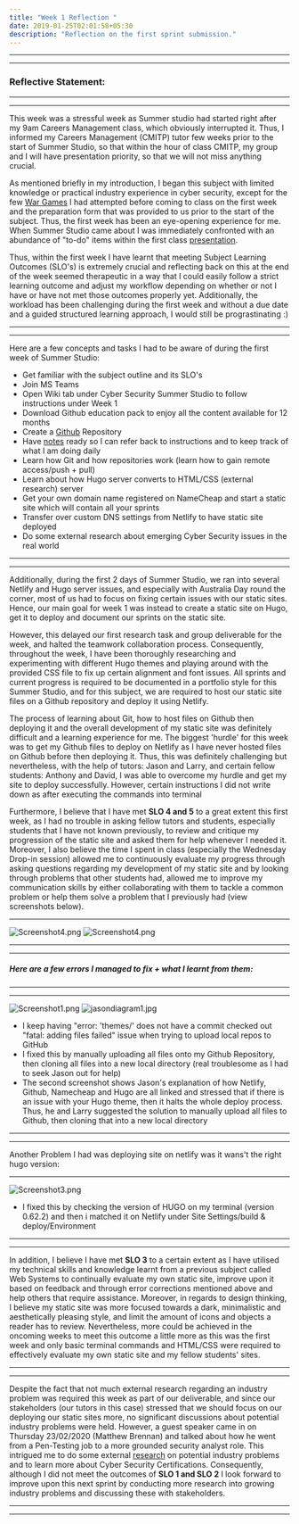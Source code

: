 ```yaml
---
title: "Week 1 Reflection "
date: 2019-01-25T02:01:58+05:30
description: "Reflection on the first sprint submission."
---
```

***
***
### Reflective Statement:
***
***
This week was a stressful week as Summer studio had started right after my 9am Careers Management class, which obviously interrupted it. Thus, I informed my Careers Management (CMITP) tutor few weeks prior to the start of Summer Studio, so that within the hour of class CMITP, my group and I will have presentation priority, so that we will not miss anything crucial.

As mentioned briefly in my introduction, I began this subject with limited knowledge or practical industry experience in cyber security, except for the few [War Games](https://overthewire.org/wargames/) I had attempted before coming to class on the first week and the preparation form that was provided to us prior to the start of the subject. Thus, the first week has been an eye-opening experience for me. When Summer Studio came about I was immediately confronted with an  abundance of "to-do" items within the first class [presentation](https://teams.microsoft.com/_#/school/files/Studio%2002%20-%20Cyber%20Security%20-%20An%20Offensive%20Mindset?threadId=19:a7bbee14e65e4799990d7a5b5f0abbb6@thread.skype&ctx=channel&context=Week%25201).

Thus, within the first week I have learnt that meeting Subject Learning Outcomes (SLO's) is extremely crucial and reflecting back on this at the end of the week seemed therapeutic in a way that I could easily follow a strict learning outcome and adjust my workflow depending on whether or not I have or have not met those outcomes properly yet. Additionally, the workload has been challenging during the first week and without a due date and a guided structured learning approach, I would still be prograstinating :)
***
***

Here are a few concepts and tasks I had to be aware of during the first week of Summer Studio:
- Get familiar with the subject outline and its SLO's
- Join MS Teams
- Open Wiki tab under Cyber Security Summer Studio to follow instructions under Week 1
- Download Github education pack to enjoy all the content available for 12 months
- Create a [Github](https://github.com/TE3CH4N/CYBERSEC_SUMMER) Repository
- Have [notes](https://www.notion.so/Submission-1-a7f410f1c65547028ddf31ddfcb41712) ready so I can refer back to instructions and to keep track of what I am doing daily
- Learn how Git and how repositories work (learn how to gain remote access/push + pull)
- Learn about how Hugo server converts to HTML/CSS (external research) server
- Get your own domain name registered on NameCheap and start a static site which will contain all your sprints
- Transfer over custom DNS settings from Netlify to have static site deployed
- Do some external research about emerging Cyber Security issues in the real world
***
***


Additionally, during the first 2 days of Summer Studio, we ran into several Netlify and Hugo server issues, and especially with Australia Day round the corner, most of us had to focus on fixing certain issues with our static sites. Hence, our main goal for week 1 was instead to create a static site on Hugo, get it to deploy and document our sprints on the static site.

However, this delayed our first research task and group deliverable for the week, and halted the teamwork collaboration process. Consequently, throughout the week, I have been thoroughly researching and experimenting with different Hugo themes and playing around with the provided CSS file to fix up certain alignment and font issues. All sprints and current progress is required to be documented in a portfolio style for this Summer Studio, and for this subject, we are required to host our static site files on a Github repository and deploy it using Netlify.

The process of learning about Git, how to host files on Github then deploying it and the overall development of my static site was definitely difficult and a learning experience for me. The biggest 'hurdle' for this week was to get my Github files to deploy on Netlify as I have never hosted files on Github before then deploying it. Thus, this was definitely challenging but nevertheless, with the help of tutors: Jason and Larry, and certain fellow students: Anthony and David, I was able to overcome my hurdle and get my site to deploy successfully. However, certain instructions I did not write down as after executing the commands into terminal

Furthermore, I believe that I have met **SLO 4 and 5** to a great extent this first week, as I had no trouble in asking fellow tutors and students, especially students that I have not known previously, to review and critique my progression of the static site and asked them for help whenever I needed it. Moreover, I also believe the time I spent in class (especially the Wednesday Drop-in session) allowed me to continuously evaluate my progress through asking questions regarding my development of my static site and by looking through problems that other students had, allowed me to improve my communication skills by either collaborating with them to tackle a common problem or help them solve a problem that I previously had (view screenshots below).
***
![Screenshot4.png](/images/screenshot4.png)
![Screenshot4.png](/images/jasoncomms.png)

***
***



##### Here are a few **errors** I managed to fix + what I learnt from them:
***
***
![Screenshot1.png](/images/screenshot1.png)
![jasondiagram1.jpg](/images/jasondiagram1.jpg)


- I keep having "error: 'themes/' does not have a commit checked out "fatal: adding files failed" issue when trying to upload local repos to GitHub
- I fixed this by manually uploading all files onto my Github Repository, then cloning all files into a new local directory (real troublesome as I had to seek Jason out for help)
- The second screenshot shows Jason's explanation of how Netlify, Github, Namecheap and Hugo are all linked and stressed that if there is an issue with your Hugo theme, then it halts the whole deploy process. Thus, he and Larry suggested the solution to manually upload all files to Github, then cloning that into a new local directory
***
***

Another Problem I had was deploying site on netlify was it wans't the right hugo version:
***
![Screenshot3.png](/images/screenshot3.png)

- I fixed this by checking the version of HUGO on my terminal (version 0.62.2) and then i matched it on Netlify under Site Settings/build & deploy/Environment
***
***
In addition, I believe I have met **SLO 3** to a certain extent as I have utilised my technical skills and knowledge learnt from a previous subject called Web Systems to continually evaluate my own static site, improve upon it based on feedback and through error corrections mentioned above and help others that require assistance. Moreover, in regards to design thinking, I believe my static site was more focused towards a dark, minimalistic and aesthetically pleasing style, and limit the amount of icons and objects a reader has to review. Nevertheless, more could be achieved in the oncoming weeks to meet this outcome a little more as this was the first week and only basic terminal commands and HTML/CSS were required to effectively evaluate my own static site and my fellow students' sites.
***
***

Despite the fact that not much external research regarding an industry problem was required this week as part of our deliverable, and since our stakeholders (our tutors in this case) stressed that we should focus on our deploying our static sites more, no significant discussions about potential industry problems were held. However, a guest speaker came in on Thursday 23/02/2020 (Matthew Brennan) and talked about how he went from a Pen-Testing job to a more grounded security analyst role. This intrigued me to do some external [research](https://www.globalsign.com/en/blog/cybersecurity-trends-and-challenges-2018/) on potential industry problems and to learn more about Cyber Security Certifications. Consequently, although I did not meet the outcomes of **SLO 1 and SLO 2** I look forward to improve upon this next sprint by conducting more research into growing industry problems and discussing these with stakeholders.


***
***

